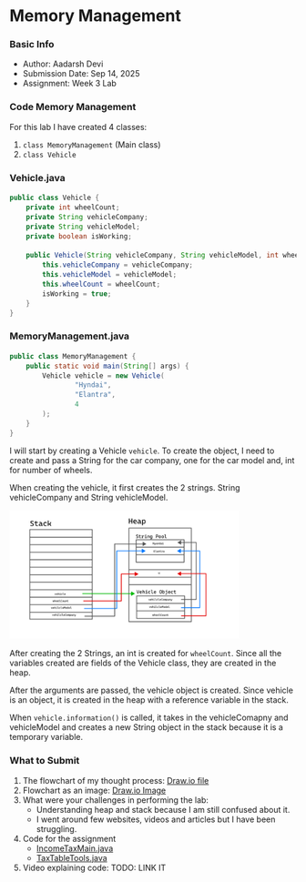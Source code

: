 # Memory Management

### Basic Info
- Author: Aadarsh Devi
- Submission Date: Sep 14, 2025
- Assignment: Week 3 Lab

### Code Memory Management

For this lab I have created 4 classes:
1. `class MemoryManagement` (Main class)
4. `class Vehicle`

### Vehicle.java
```java
public class Vehicle {
    private int wheelCount;
    private String vehicleCompany;
    private String vehicleModel;
    private boolean isWorking;

    public Vehicle(String vehicleCompany, String vehicleModel, int wheelCount) {
        this.vehicleCompany = vehicleCompany;
        this.vehicleModel = vehicleModel;
        this.wheelCount = wheelCount;
        isWorking = true;
    }
}
```
### MemoryManagement.java
```java
public class MemoryManagement {
    public static void main(String[] args) {
        Vehicle vehicle = new Vehicle(
                "Hyndai",
                "Elantra",
                4
        );
    }
}
```
I will start by creating a Vehicle `vehicle`. To create the object, I need to create and pass a String for the
car company, one for the car model and, int for number of wheels.

When creating the vehicle, it first creates the 2 strings. String vehicleCompany and String vehicleModel.

<img width="80%" alt="image" src="https://github.com/AadarshDevi/CISC191/blob/main/Week3/compsci.png">

After creating the 2 Strings, an int is created for `wheelCount`. Since all the variables
created are fields of the Vehicle class, they are created in the heap.

After the arguments are passed, the vehicle object is created. Since vehicle is an object,
it is created in the heap with a reference variable in the stack.

When `vehicle.information()` is called, it takes in the vehicleComapny and vehicleModel
and creates a new String object in the stack because it is a temporary variable.

### What to Submit
1. The flowchart of my thought process: [Draw.io file](memorymanagement_flowchart.drawio)
2. Flowchart as an image: [Draw.io Image](memorymanagement_flowchart_image.png)
3. What were your challenges in performing the lab:
   - Understanding heap and stack because I am still confused about it.
   - I went around few websites, videos and articles but I have been struggling.
5. Code for the assignment
   - [IncomeTaxMain.java](MemoryManagement.java)
   - [TaxTableTools.java](Vehicle.java)
6. Video explaining code: TODO: LINK IT
